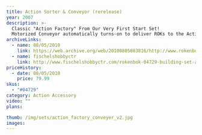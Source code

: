 ```yaml
---
title: Action Sorter & Conveyor (rerelease)
year: 2007
description: >-
  Classic "Action Factory" From Our Very First Start Set!
  Motorized Conveyor automatically turns-on to deliver ROKs to the Action Sorter, where they can be diverted in four different directions for reloading or storage. Three AA batteries required.
archiveLinks:
  - name: 08/05/2010
    link: https://web.archive.org/web/20100805083816/http://www.rokenbok.com/RO_Products/BuildingSets/BS_04729.asp
  - name: fischelshobbyctr
    link: http://www.fischelshobbyctr.com/rokenbok-04729-building-set-actionsorter--con04729.html
priceHistory:
  - date: 08/05/2010
    price: 79.99
skus:
  - "#04729"
category: Action Accessory
video: ""
plans:

thumb: /img/sets/action_factory_conveyer_v2.jpg
images:
---
```

